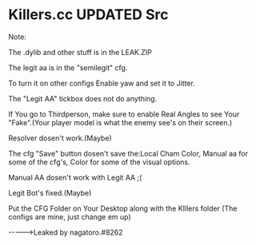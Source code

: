 # Killers.cc UPDATED Src 
Note:

The .dylib and other stuff is in the LEAK.ZIP

The legit aa is in the "semilegit" cfg.

To turn it on other configs Enable yaw and set it to Jitter.

The "Legit AA" tickbox does not do anything.

If You go to Thirdperson, make sure to enable Real Angles to see Your "Fake".(Your player model is what the enemy see's on their screen.)

Resolver dosen't work.(Maybe)

The cfg "Save" button dosen't save the:Local Cham Color, Manual aa for some of the cfg's, Color for some of the visual options.

Manual AA dosen't work with Legit AA ;(

Legit Bot's fixed.(Maybe)

Put the CFG Folder on Your Desktop along with the KIllers folder (The configs are mine, just change em up)



----->Leaked by nagatoro.#8262
